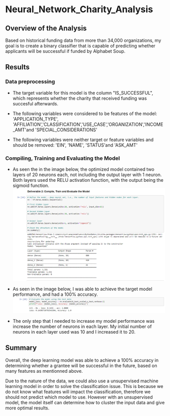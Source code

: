 # Neural_Network_Charity_Analysis

## Overview of the Analysis

Based on historical funding data from more than 34,000 organizations, my goal is to create a binary classifier that is capable of predicting whether applicants will be successful if funded by Alphabet Soup.

## Results

### Data preprocessing

- The target variable for this model is the column "IS_SUCCESSFUL", which represents whether the charity that received funding was succesful afterwards. 

- The following variables were considered to be features of the model: 'APPLICATION_TYPE', 'AFFILIATION','CLASSIFICATION','USE_CASE','ORGANIZATION','INCOME_AMT'and 'SPECIAL_CONSIDERATIONS'

- The following variables were neither target or feature variables and should be removed: 'EIN', 'NAME', 'STATUS'and 'ASK_AMT'

### Compiling, Training and Evaluating the Model


- As seen the in the image below, the optimized model contained two layers of 20 neurons each, not including the output layer with 1 neuron. Both layers used the RELU activation function, with the output being the sigmoid function.
![summary](Resources/Capture.PNG)


- As seen in the image below, I was able to achieve the target model performance, and had a 100% accuracy. 
![accuracy](Resources/Capture2.PNG)

- The only step that I needed to increase my model performance was increase the number of neurons in each layer. My initial number of neurons in each layer used was 10 and I increased it to 20. 

## Summary

Overall, the deep learning model was able to achieve a 100% accuracy in determining whether a grantee will be successful in the future, based on many features as mentionned above. 

Due to the nature of the data, we could also use a unsupervised machine learning model in order to solve the classification issue. This is because we do not know what features will impact the classification, therefore we should not predict which model to use. However with an unsupervised model, the model itself can determine how to cluster the input data and give more optimal results.
